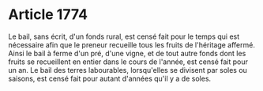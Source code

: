 # Article 1774

Le bail, sans écrit, d'un fonds rural, est censé fait pour le temps qui est nécessaire afin que le preneur recueille tous les fruits de l'héritage affermé.   Ainsi le bail à ferme d'un pré, d'une vigne, et de tout autre fonds dont les fruits se recueillent en entier dans le cours de l'année, est censé fait pour un an.   Le bail des terres labourables, lorsqu'elles se divisent par soles ou saisons, est censé fait pour autant d'années qu'il y a de soles.